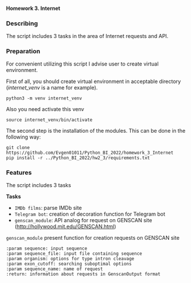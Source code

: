 #### Homework 3. Internet
### Describing
The script includes 3 tasks in the area of Internet requests and API.

### Preparation
For convenient utilizing this script I advise user to create virtual environment.

First of all, you should create virtual environment in acceptable directory (*internet_venv* is a name for example).
```
python3 -m venv internet_venv
```
Also you need activate this venv
```
source internet_venv/bin/activate
```

The second step is the installation of the modules. This can be done in the following way:
```
git clone https://github.com/Evgen01011/Python_BI_2022/homework_3_Internet
pip install -r ../Python_BI_2022/hw2_3/requirements.txt
```

### Features
The script includes 3 tasks

**Tasks**

- `IMDb films`: parse IMDb site
- `Telegram bot`: creation of decoration function for Telegram bot 
- `genscan_module`: API analog for request on GENSCAN site (http://hollywood.mit.edu/GENSCAN.html)

`genscan_module` present function for creation requests on GENSCAN site

    :param sequence: input sequence
    :param sequence_file: input file containing sequence
    :param organism: options for type intron cleavage
    :param exon_cutoff: searching suboptimal options
    :param sequence_name: name of request
    :return: information about requests in GenscanOutput format
